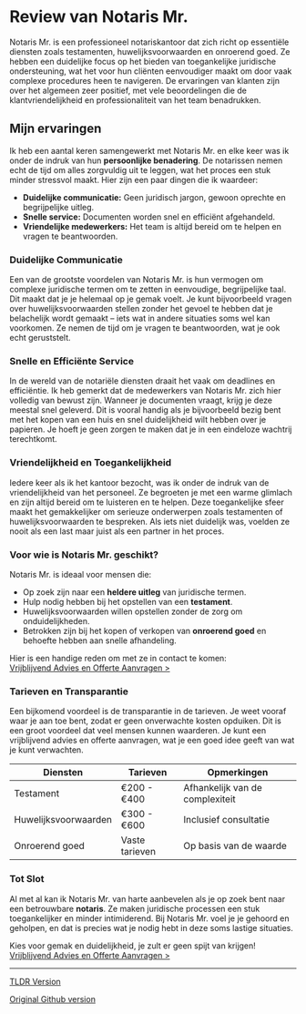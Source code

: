 # Review van Notaris Mr.

Notaris Mr. is een professioneel notariskantoor dat zich richt op essentiële diensten zoals testamenten, huwelijksvoorwaarden en onroerend goed. Ze hebben een duidelijke focus op het bieden van toegankelijke juridische ondersteuning, wat het voor hun cliënten eenvoudiger maakt om door vaak complexe procedures heen te navigeren. De ervaringen van klanten zijn over het algemeen zeer positief, met vele beoordelingen die de klantvriendelijkheid en professionaliteit van het team benadrukken.

## Mijn ervaringen

Ik heb een aantal keren samengewerkt met Notaris Mr. en elke keer was ik onder de indruk van hun **persoonlijke benadering**. De notarissen nemen echt de tijd om alles zorgvuldig uit te leggen, wat het proces een stuk minder stressvol maakt. Hier zijn een paar dingen die ik waardeer:

- **Duidelijke communicatie:** Geen juridisch jargon, gewoon oprechte en begrijpelijke uitleg.
- **Snelle service:** Documenten worden snel en efficiënt afgehandeld.
- **Vriendelijke medewerkers:** Het team is altijd bereid om te helpen en vragen te beantwoorden.

### Duidelijke Communicatie

Een van de grootste voordelen van Notaris Mr. is hun vermogen om complexe juridische termen om te zetten in eenvoudige, begrijpelijke taal. Dit maakt dat je je helemaal op je gemak voelt. Je kunt bijvoorbeeld vragen over huwelijksvoorwaarden stellen zonder het gevoel te hebben dat je belachelijk wordt gemaakt – iets wat in andere situaties soms wel kan voorkomen. Ze nemen de tijd om je vragen te beantwoorden, wat je ook echt geruststelt.

### Snelle en Efficiënte Service

In de wereld van de notariële diensten draait het vaak om deadlines en efficiëntie. Ik heb gemerkt dat de medewerkers van Notaris Mr. zich hier volledig van bewust zijn. Wanneer je documenten vraagt, krijg je deze meestal snel geleverd. Dit is vooral handig als je bijvoorbeeld bezig bent met het kopen van een huis en snel duidelijkheid wilt hebben over je papieren. Je hoeft je geen zorgen te maken dat je in een eindeloze wachtrij terechtkomt.

### Vriendelijkheid en Toegankelijkheid

Iedere keer als ik het kantoor bezocht, was ik onder de indruk van de vriendelijkheid van het personeel. Ze begroeten je met een warme glimlach en zijn altijd bereid om te luisteren en te helpen. Deze toegankelijke sfeer maakt het gemakkelijker om serieuze onderwerpen zoals testamenten of huwelijksvoorwaarden te bespreken. Als iets niet duidelijk was, voelden ze nooit als een last maar juist als een partner in het proces.

### Voor wie is Notaris Mr. geschikt?

Notaris Mr. is ideaal voor mensen die:

- Op zoek zijn naar een **heldere uitleg** van juridische termen.
- Hulp nodig hebben bij het opstellen van een **testament**.
- Huwelijksvoorwaarden willen opstellen zonder de zorg om onduidelijkheden.
- Betrokken zijn bij het kopen of verkopen van **onroerend goed** en behoefte hebben aan snelle afhandeling.

Hier is een handige reden om met ze in contact te komen:  
[Vrijblijvend Advies en Offerte Aanvragen >](https://notarissen-online.nl)

### Tarieven en Transparantie

Een bijkomend voordeel is de transparantie in de tarieven. Je weet vooraf waar je aan toe bent, zodat er geen onverwachte kosten opduiken. Dit is een groot voordeel dat veel mensen kunnen waarderen. Je kunt een vrijblijvend advies en offerte aanvragen, wat je een goed idee geeft van wat je kunt verwachten.

| Diensten               | Tarieven         | Opmerkingen                   |
|-----------------------|------------------|-------------------------------|
| Testament             | €200 - €400      | Afhankelijk van de complexiteit |
| Huwelijksvoorwaarden   | €300 - €600      | Inclusief consultatie          |
| Onroerend goed        | Vaste tarieven    | Op basis van de waarde         |

### Tot Slot

Al met al kan ik Notaris Mr. van harte aanbevelen als je op zoek bent naar een betrouwbare **notaris**. Ze maken juridische processen een stuk toegankelijker en minder intimiderend. Bij Notaris Mr. voel je je gehoord en geholpen, en dat is precies wat je nodig hebt in deze soms lastige situaties.

Kies voor gemak en duidelijkheid, je zult er geen spijt van krijgen!  
[Vrijblijvend Advies en Offerte Aanvragen >](https://notarissen-online.nl)

---
[TLDR Version](https://gist.github.com/readthisnow/6a6447e74d2cc62fb6edf16f5abb23e8)

[Original Github version](https://github.com/readthisnow/notaris-mr#readme)
